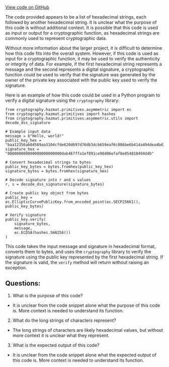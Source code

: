 [View code on GitHub](https://github.com/NethermindEth/nethermind/src/bench_precompiles/vectors/ripemd/current/input_param_scalar_56_gas_840.csv)

The code provided appears to be a list of hexadecimal strings, each followed by another hexadecimal string. It is unclear what the purpose of this code is without additional context. It is possible that this code is used as input or output for a cryptographic function, as hexadecimal strings are commonly used to represent cryptographic data.

Without more information about the larger project, it is difficult to determine how this code fits into the overall system. However, if this code is used as input for a cryptographic function, it may be used to verify the authenticity or integrity of data. For example, if the first hexadecimal string represents a message and the second represents a digital signature, a cryptographic function could be used to verify that the signature was generated by the owner of the private key associated with the public key used to verify the signature.

Here is an example of how this code could be used in a Python program to verify a digital signature using the `cryptography` library:

```
from cryptography.hazmat.primitives.asymmetric import ec
from cryptography.hazmat.primitives import hashes
from cryptography.hazmat.primitives.asymmetric.utils import decode_dss_signature

# Example input data
message = b"Hello, world!"
public_key_hex = "baa12356ab04569aa3104cfde620d697d76db3dcb659eaf6c086be6b414a494dea4bd30aef8450ae639f473148c05b36725147a6a9ce1a8c"
signature_hex = "000000000000000000000000dab467ffa1ef891ce98d06efaf8e854818494ddb"

# Convert hexadecimal strings to bytes
public_key_bytes = bytes.fromhex(public_key_hex)
signature_bytes = bytes.fromhex(signature_hex)

# Decode signature into r and s values
r, s = decode_dss_signature(signature_bytes)

# Create public key object from bytes
public_key = ec.EllipticCurvePublicKey.from_encoded_point(ec.SECP256K1(), public_key_bytes)

# Verify signature
public_key.verify(
    signature_bytes,
    message,
    ec.ECDSA(hashes.SHA256())
)
```

This code takes the input message and signature in hexadecimal format, converts them to bytes, and uses the `cryptography` library to verify the signature using the public key represented by the first hexadecimal string. If the signature is valid, the `verify` method will return without raising an exception.
## Questions: 
 1. What is the purpose of this code? 
- It is unclear from the code snippet alone what the purpose of this code is. More context is needed to understand its function.

2. What do the long strings of characters represent? 
- The long strings of characters are likely hexadecimal values, but without more context it is unclear what they represent.

3. What is the expected output of this code? 
- It is unclear from the code snippet alone what the expected output of this code is. More context is needed to understand its function.